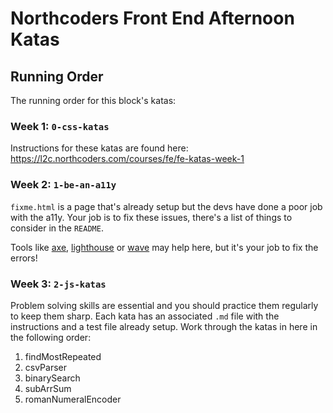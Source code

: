 # Northcoders Front End Afternoon Katas

## Running Order

The running order for this block's katas:

### Week 1: `0-css-katas`

Instructions for these katas are found here: https://l2c.northcoders.com/courses/fe/fe-katas-week-1

### Week 2: `1-be-an-a11y`

`fixme.html` is a page that's already setup but the devs have done a poor job with the a11y. Your job is to fix these issues, there's a list of things to consider in the `README`.

Tools like [axe](https://chrome.google.com/webstore/detail/axe-devtools-web-accessib/lhdoppojpmngadmnindnejefpokejbdd), [lighthouse](https://chrome.google.com/webstore/detail/lighthouse/blipmdconlkpinefehnmjammfjpmpbjk?hl=en) or [wave](https://wave.webaim.org/extension/) may help here, but it's your job to fix the errors!

### Week 3: `2-js-katas`

Problem solving skills are essential and you should practice them regularly to keep them sharp. Each kata has an associated `.md` file with the instructions and a test file already setup. Work through the katas in here in the following order:

1. findMostRepeated
2. csvParser
3. binarySearch
4. subArrSum
5. romanNumeralEncoder

